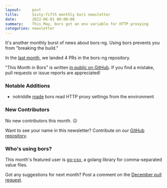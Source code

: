 ```yaml
---
layout:     post
title:      Sixty-fifth monthly bors newsletter
date:       2022-06-01 00:00:00
summary:    This May, bors got an env variable for HTTP proxying
categories: newsletter
---
```


It's another monthly burst of news about bors-ng. Using bors prevents you from "breaking the build."

In the [last month](https://github.com/bors-ng/bors-ng/pulls?q=is%3Apr+is%3Amerged+closed%3A2022-05-01..2022-05-31),
we landed 4 PRs in the bors-ng repository.

"This Month in Bors" is written [in public on GitHub][GitHub for TMiB].
If you find a mistake, pull requests or issue reports are appreciated!

[GitHub for TMiB]: https://github.com/bors-ng/bors-ng.github.io


### Notable Additions

* notriddle [made](https://github.com/bors-ng/bors-ng/pull/1502) bors read HTTP proxy settings from the environment


### New Contributors

No new contributors this month. ☹️

Want to see your name in this newsletter? Contribute on our [GitHub repository](https://github.com/bors-ng/bors-ng).


### Who's using bors?

This month's featured user is [go-csv](https://github.com/JensRantil/go-csv), a golang library for comma-separated value files.

Got any suggestions for next month?
Post a comment on the [December pull request](https://github.com/bors-ng/bors-ng.github.io/pull/___).
